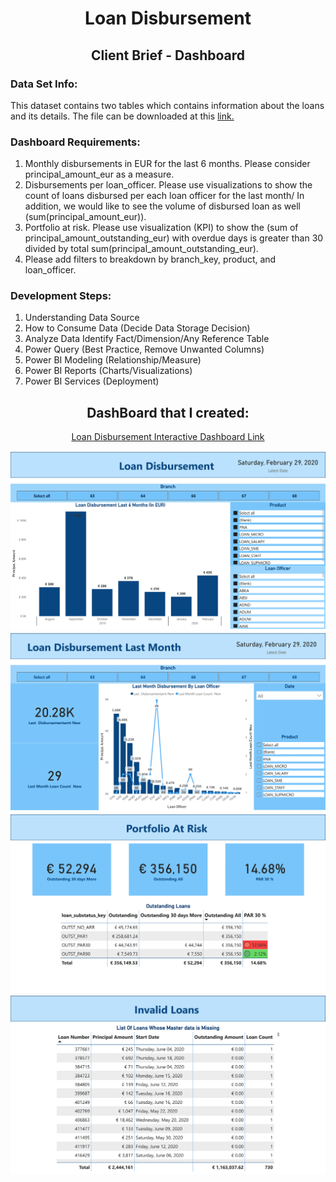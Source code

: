 <h1 align="center">Loan Disbursement</h1>
<h2 align="center">Client Brief - Dashboard</h2>

<P>
  <h3>Data Set Info:</h3>
  <P>
    This dataset contains two tables which contains information about the loans and its details. The file can be downloaded at this <a 
    href="https://drive.google.com/drive/folders/1S36-EOijNrfPgL1UhlW4Blfj-S_m3Apn?usp=sharing">link.</a>
  </P>

  <h3>Dashboard Requirements:</h3>
  <P>
    <ol>
      <li>Monthly disbursements in EUR for the last 6 months. Please consider principal_amount_eur as a measure.</li>
      <li>
        Disbursements per loan_officer. Please use visualizations to show the count of loans disbursed per each loan officer for the last month/ In addition, we would                  like to see the volume of disbursed loan as well (sum(principal_amount_eur)).
      </li>
      <li>
         Portfolio at risk. Please use visualization (KPI) to show the (sum of principal_amount_outstanding_eur) with overdue days is greater than 30 divided by total 
         sum(principal_amount_outstanding_eur). 
      </li>
      <li>Please add filters to breakdown by branch_key, product, and loan_officer. </li>
    </ol>
  </P>

  <h3>Development Steps:</h3>
  <P>
    <ol>
      <li>Understanding Data Source</li>
      <li>How to Consume Data (Decide Data Storage Decision)</li>
      <li>Analyze Data Identify Fact/Dimension/Any Reference Table</li>
      <li>Power Query (Best Practice, Remove Unwanted Columns)</li>
      <li>Power BI Modeling (Relationship/Measure)</li>
      <li>Power BI Reports (Charts/Visualizations)</li>
      <li>Power BI Services (Deployment)</li>
    </ol>
  </P>

      
</P>

<P>
  <h2 align="center">DashBoard that I created:</h2>
  <P align="center">
    <a href="https://luisosorio3214.github.io/Power-BI-Dashboards/Loan%20Disbursement/index.html">Loan Disbursement Interactive Dashboard Link</a>
  </P>
  <img src="Loan - Dashboard Images/Loan - Dashboard-1.png">
  <img src="Loan - Dashboard Images/Loan - Dashboard-2.png">
  <img src="Loan - Dashboard Images/Loan - Dashboard-3.png">
  <img src="Loan - Dashboard Images/Loan - Dashboard-4.png">
</P>
